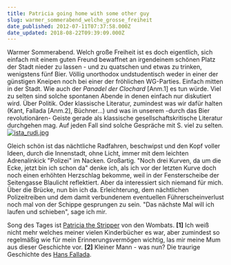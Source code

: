 ```yaml
---
title: Patricia going home with some other guy
slug: warmer_sommerabend_welche_grosse_freiheit
date_published: 2012-07-11T07:37:58.000Z
date_updated: 2018-08-22T09:39:09.000Z
---
```


Warmer Sommerabend. Welch große Freiheit ist es doch eigentlich, sich einfach mit einem guten Freund bewaffnet an irgendeinem schönen Platz der Stadt nieder zu lassen - und zu quatschen und etwas zu trinken, wenigstens fünf Bier. Völlig unorthodox undstudentisch weder in einer der günstigen Kneipen noch bei einer der fröhlichen WG-Parties. Einfach mitten in der Stadt. Wie auch der *Panadel der Clochard* [Anm.1] es tun würde. Viel zu selten sind solche spontanen Abende in denen einfach nur diskutiert wird. Über Politik. Oder klassische Literatur, zumindest was wir dafür halten (Kant, Fallada [Anm.2], Büchner...) und was in unserem -durch das Bier revolutionären- Geiste gerade als klassische gesellschaftskritische Literatur durchgehen mag. Auf jeden Fall sind solche Gespräche mit S. viel zu selten.
[![ista_rudi.jpg](//thafaker.hydra.uberspace.de/Krafft-Prinzmetal/skalen/assets_c/2012/07/ista_rudi-thumb-580x580-103.jpg)](http://thafaker.hydra.uberspace.de/Krafft-Prinzmetal/skalen/2012/07/11/ista_rudi.jpg)

Gleich schön ist das nächtliche Radfahren, beschwipst und den Kopf voller Ideen, durch die Innenstadt, ohne Licht, immer mit dem leichten Adrenalinkick "Polizei" im Nacken. Großartig. "Noch drei Kurven, da um die Ecke, jetzt bin ich schon da" denke ich, als ich vor der letzten Kurve doch noch einen erhöhten Herzschlag bekomme, weil in der Fensterscheibe der Seitengasse Blaulicht reflektiert. Aber da interessiert sich niemand für mich. Über die Brücke, nun bin ich da. Erleichterung, dem nächtlichen Polizeitreiben und dem damit verbundenem eventuellen Führerscheinverlust noch mal von der Schippe gesprungen zu sein. "Das nächste Mal will ich laufen und schieben", sage ich mir.

Song des Tages ist [Patricia the Stripper](http://www.youtube.com/watch?v=6bMo6whSrfk) von den Wombats.
**[1]** Ich weiß nicht mehr welches meiner vielen Kinderbücher es war, aber zumindest so regelmäßig wie für mein Erinnerungsvermögen wichtig, las mir meine Mum aus dieser Geschichte vor.
**[2]** Kleiner Mann - was nun? Die traurige Geschichte des [Hans Fallada](http://de.wikipedia.org/wiki/Hans_Fallada).
